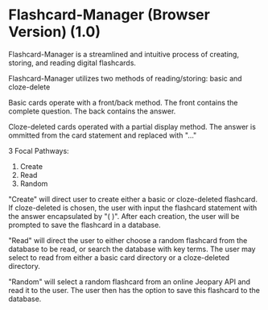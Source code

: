 # Flashcard-Manager (Browser Version) (1.0)

Flashcard-Manager is a streamlined and intuitive process of creating, storing, and reading digital flashcards.

Flashcard-Manager utilizes two methods of reading/storing: basic and cloze-delete

Basic cards operate with a front/back method.  The front contains the complete question.  The back contains the answer.

Cloze-deleted cards operated with a partial display method.  The answer is ommitted from the card statement and replaced with "..."

3 Focal Pathways:

1. Create 
2. Read
3. Random

"Create" will direct user to create either a basic or cloze-deleted flashcard.  If cloze-deleted is chosen, the user with input the flashcard statement with the answer encapsulated by  "(  )".  After each creation, the user will be prompted to save the flashcard in a database.

"Read" will direct the user to either choose a random flashcard from the database to be read, or search the database with key terms.  The user may select to read from either a basic card directory or a cloze-deleted directory.

"Random" will select a random flashcard from an online Jeopary API and read it to the user.  The user then has the option to save this flashcard to the database.
